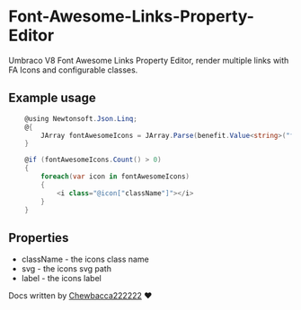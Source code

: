 # Font-Awesome-Links-Property-Editor
Umbraco V8 Font Awesome Links Property Editor, render multiple links with FA Icons and configurable classes.

## Example usage
```c#
    @using Newtonsoft.Json.Linq;
    @{ 
        JArray fontAwesomeIcons = JArray.Parse(benefit.Value<string>("fontAwesomeIcon"));
    }

    @if (fontAwesomeIcons.Count() > 0)
    {
        foreach(var icon in fontAwesomeIcons)
        {
            <i class="@icon["className"]"></i>
        }
    }
```

## Properties
* className - the icons class name
* svg - the icons svg path
* label - the icons label

Docs written by [Chewbacca222222](https://github.com/Chewbacca222222) :heart:
